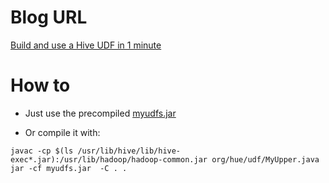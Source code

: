 Blog URL
========

[Build and use a Hive UDF in 1 minute](http://gethue.com/hadoop-tutorial-hive-udf-in-1-minute/)


How to
======

- Just use the precompiled [myudfs.jar](myudfs.jar)

- Or compile it with:
```
javac -cp $(ls /usr/lib/hive/lib/hive-exec*.jar):/usr/lib/hadoop/hadoop-common.jar org/hue/udf/MyUpper.java
jar -cf myudfs.jar  -C . .
```
